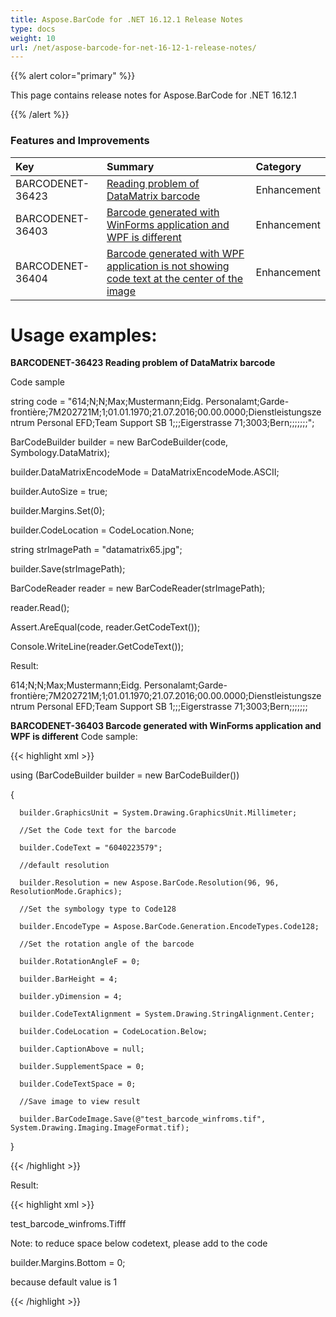 ```yaml
---
title: Aspose.BarCode for .NET 16.12.1 Release Notes
type: docs
weight: 10
url: /net/aspose-barcode-for-net-16-12-1-release-notes/
---
```


{{% alert color="primary" %}} 

This page contains release notes for Aspose.BarCode for .NET 16.12.1

{{% /alert %}} 
### **Features and Improvements**

|**Key** |**Summary** |**Category** |
| :- | :- | :- |
|BARCODENET-36423 |[Reading problem of DataMatrix barcode](http://www.aspose.com/community/forums/thread/655630.aspx)|Enhancement |
|BARCODENET-36403 |[Barcode generated with WinForms application and WPF is different](https://www.aspose.com/community/forums/thread/808431/barcode-resolution-size.aspx)|Enhancement |
|BARCODENET-36404 |[Barcode generated with WPF application is not showing code text at the center of the image](https://www.aspose.com/community/forums/thread/808431/barcode-resolution-size.aspx)|Enhancement |
# **Usage examples:**
**BARCODENET-36423 Reading problem of DataMatrix barcode**

Code sample

string code = "614;N;N;Max;Mustermann;Eidg. Personalamt;Garde-frontière;7M202721M;1;01.01.1970;21.07.2016;00.00.0000;Dienstleistungszentrum Personal EFD;Team Support SB 1;;;Eigerstrasse 71;3003;Bern;;;;;;;";

BarCodeBuilder builder = new BarCodeBuilder(code, Symbology.DataMatrix);

builder.DataMatrixEncodeMode = DataMatrixEncodeMode.ASCII;

builder.AutoSize = true;

builder.Margins.Set(0);

builder.CodeLocation = CodeLocation.None;

string strImagePath = "datamatrix65.jpg";

builder.Save(strImagePath);

BarCodeReader reader = new BarCodeReader(strImagePath);

reader.Read();

Assert.AreEqual(code, reader.GetCodeText());

Console.WriteLine(reader.GetCodeText());

Result:

614;N;N;Max;Mustermann;Eidg. Personalamt;Garde-frontière;7M202721M;1;01.01.1970;21.07.2016;00.00.0000;Dienstleistungszentrum Personal EFD;Team Support SB 1;;;Eigerstrasse 71;3003;Bern;;;;;;;

**BARCODENET-36403 Barcode generated with WinForms application and WPF is different** 
Code sample:

{{< highlight xml >}}

 using (BarCodeBuilder builder = new BarCodeBuilder())

{

      builder.GraphicsUnit = System.Drawing.GraphicsUnit.Millimeter;

      //Set the Code text for the barcode

      builder.CodeText = "6040223579";

      //default resolution

      builder.Resolution = new Aspose.BarCode.Resolution(96, 96, ResolutionMode.Graphics);

      //Set the symbology type to Code128

      builder.EncodeType = Aspose.BarCode.Generation.EncodeTypes.Code128;

      //Set the rotation angle of the barcode

      builder.RotationAngleF = 0;

      builder.BarHeight = 4;

      builder.yDimension = 4;

      builder.CodeTextAlignment = System.Drawing.StringAlignment.Center;

      builder.CodeLocation = CodeLocation.Below;

      builder.CaptionAbove = null;

      builder.SupplementSpace = 0;

      builder.CodeTextSpace = 0;

      //Save image to view result

      builder.BarCodeImage.Save(@"test_barcode_winfroms.tif", System.Drawing.Imaging.ImageFormat.tif);

}

{{< /highlight >}}

Result:

{{< highlight xml >}}

 test_barcode_winfroms.Tifff

Note: to reduce space below codetext, please add to the code

builder.Margins.Bottom = 0;

because default value is 1

{{< /highlight >}}
